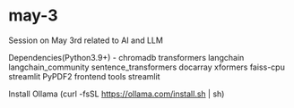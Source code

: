 # may-3
Session on May 3rd related to AI and LLM

Dependencies(Python3.9+) - 
chromadb transformers langchain langchain_community sentence_transformers docarray xformers faiss-cpu streamlit PyPDF2 frontend tools streamlit

Install Ollama (curl -fsSL https://ollama.com/install.sh | sh)
